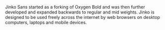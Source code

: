 Jinko Sans started as a forking of Oxygen Bold and was then further developed and expanded backwards to regular and mid weights. Jinko is designed to be used freely across the internet by web browsers on desktop computers, laptops and mobile devices.